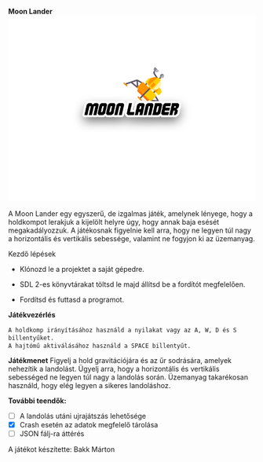 **Moon Lander**
![](https://github.com/martonbakk/Moon-Lander/blob/main/start2.png)

A Moon Lander egy egyszerű, de izgalmas játék, amelynek lényege, hogy a holdkompot lerakjuk a kijelölt helyre úgy, hogy annak baja esését megakadályozzuk. A játékosnak figyelnie kell arra, hogy ne legyen túl nagy a horizontális és vertikális sebessége, valamint ne fogyjon ki az üzemanyag.

Kezdő lépések
- Klónozd le a projektet a saját gépedre. 
* SDL 2-es könyvtárakat töltsd le majd állítsd be a fordítót megfelelően.
+ Fordítsd és futtasd a programot.

**Játékvezérlés**
```
A holdkomp irányításához használd a nyilakat vagy az A, W, D és S billentyűket.
A hajtómű aktiválásához használd a SPACE billentyűt.
```

**Játékmenet**
Figyelj a hold gravitációjára és az űr sodrására, amelyek nehezítik a landolást.
Ügyelj arra, hogy a horizontális és vertikális sebességed ne legyen túl nagy a landolás során.
Üzemanyag takarékosan használd, hogy elég legyen a sikeres landoláshoz.

**További teendők:**
- [ ] A landolás utáni ujrajátszás lehetősége
- [x] Crash esetén az adatok megfelelő tárolása 
- [ ] JSON fálj-ra áttérés

A játékot készítette: Bakk Márton
